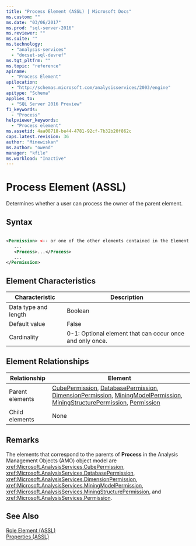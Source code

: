```yaml
---
title: "Process Element (ASSL) | Microsoft Docs"
ms.custom: ""
ms.date: "03/06/2017"
ms.prod: "sql-server-2016"
ms.reviewer: ""
ms.suite: ""
ms.technology: 
  - "analysis-services"
  - "docset-sql-devref"
ms.tgt_pltfrm: ""
ms.topic: "reference"
apiname: 
  - "Process Element"
apilocation: 
  - "http://schemas.microsoft.com/analysisservices/2003/engine"
apitype: "Schema"
applies_to: 
  - "SQL Server 2016 Preview"
f1_keywords: 
  - "Process"
helpviewer_keywords: 
  - "Process element"
ms.assetid: 4aa08718-be44-4781-92cf-7b32b20f862c
caps.latest.revision: 36
author: "Minewiskan"
ms.author: "owend"
manager: "kfile"
ms.workload: "Inactive"
---
```

# Process Element (ASSL)
  Determines whether a user can process the owner of the parent element.  
  
## Syntax  
  
```xml  
  
<Permission> <-- or one of the other elements contained in the Element Relationships table -->  
   ...  
   <Process>...</Process>  
   ...  
</Permission>  
```  
  
## Element Characteristics  
  
|Characteristic|Description|  
|--------------------|-----------------|  
|Data type and length|Boolean|  
|Default value|False|  
|Cardinality|0-1: Optional element that can occur once and only once.|  
  
## Element Relationships  
  
|Relationship|Element|  
|------------------|-------------|  
|Parent elements|[CubePermission](../../../analysis-services/scripting/objects/cubepermission-element-assl.md), [DatabasePermission](../../../analysis-services/scripting/objects/databasepermission-element-assl.md), [DimensionPermission](../../../analysis-services/scripting/objects/dimensionpermission-element-assl.md), [MiningModelPermission](../../../analysis-services/scripting/objects/miningmodelpermission-element-assl.md), [MiningStructurePermission](../../../analysis-services/scripting/objects/miningstructurepermission-element-assl.md), [Permission](../../../analysis-services/scripting/data-type/permission-data-type-assl.md)|  
|Child elements|None|  
  
## Remarks  
 The elements that correspond to the parents of **Process** in the Analysis Management Objects (AMO) object model are <xref:Microsoft.AnalysisServices.CubePermission>, <xref:Microsoft.AnalysisServices.DatabasePermission>, <xref:Microsoft.AnalysisServices.DimensionPermission>, <xref:Microsoft.AnalysisServices.MiningModelPermission>, <xref:Microsoft.AnalysisServices.MiningStructurePermission>, and <xref:Microsoft.AnalysisServices.Permission>.  
  
## See Also  
 [Role Element &#40;ASSL&#41;](../../../analysis-services/scripting/objects/role-element-assl.md)   
 [Properties &#40;ASSL&#41;](../../../analysis-services/scripting/properties/properties-assl.md)  
  
  
